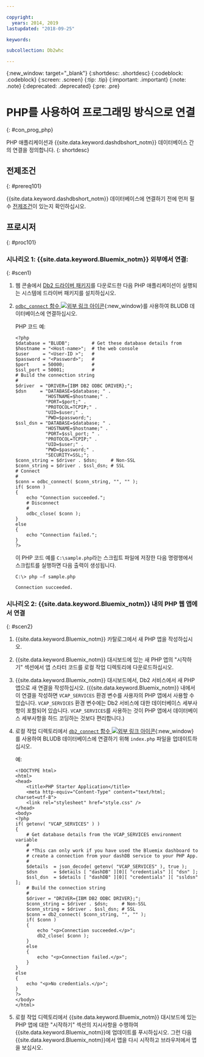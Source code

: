 ```yaml
---

copyright:
  years: 2014, 2019
lastupdated: "2018-09-25"

keywords:

subcollection: Db2whc

---
```


<!-- Attribute definitions --> 
{:new_window: target="_blank"}
{:shortdesc: .shortdesc}
{:codeblock: .codeblock}
{:screen: .screen}
{:tip: .tip}
{:important: .important}
{:note: .note}
{:deprecated: .deprecated}
{:pre: .pre}

# PHP를 사용하여 프로그래밍 방식으로 연결
{: #con_prog_php}

PHP 애플리케이션과 {{site.data.keyword.dashdbshort_notm}} 데이터베이스 간의 연결을 정의합니다.
{: shortdesc}

## 전제조건
{: #prereq101}

{{site.data.keyword.dashdbshort_notm}} 데이터베이스에 연결하기 전에 먼저 필수 [전제조건](/docs/services/Db2whc/connecting?topic=Db2whc-connect_ov#prereqs)이 있는지 확인하십시오.

<!-- Before you can connect to your database, you must perform the following steps:

- [Verify prerequisites](prereqs.html), including installing driver packages, configuring your local environment, and downloading SSL certificates (if needed)
- Collect [connection information](credentials.html), including database details such as host name and port numbers, and connection credentials such as user ID and password -->

## 프로시저
{: #proc101}

### 시나리오 1: {{site.data.keyword.Bluemix_notm}} 외부에서 연결:
{: #scen1}

1. 웹 콘솔에서 [Db2 드라이버 패키지](/docs/services/Db2whc?topic=Db2whc-dr_pkg#dr_pkg)를 다운로드한 다음 PHP 애플리케이션이 실행되는 시스템에 드라이버 패키지를 설치하십시오.
                
2. [`odbc_connect` 함수 ![외부 링크 아이콘](../../../icons/launch-glyph.svg "외부 링크 아이콘")](http://php.net/manual/en/function.odbc-connect.php){:new_window}를 사용하여 BLUDB 데이터베이스에 연결하십시오.
    
   PHP 코드 예:

   ```
   <?php
   $database = "BLUDB";        # Get these database details from
   $hostname = "<Host-name>";  # the web console
   $user     = "<User-ID >";   #
   $password = "<Password>";   #
   $port     = 50000;          #
   $ssl_port = 50001;          #
   # Build the connection string
   #
   $driver  = "DRIVER={IBM DB2 ODBC DRIVER};";
   $dsn     = "DATABASE=$database; " .
              "HOSTNAME=$hostname;" .
              "PORT=$port;" .
              "PROTOCOL=TCPIP;" .
              "UID=$user;" .
              "PWD=$password;";
   $ssl_dsn = "DATABASE=$database; " .
              "HOSTNAME=$hostname;" .
              "PORT=$ssl_port; " .
              "PROTOCOL=TCPIP;" .
              "UID=$user;" .
              "PWD=$password;" .
              "SECURITY=SSL;";
   $conn_string = $driver . $dsn;     # Non-SSL
   $conn_string = $driver . $ssl_dsn; # SSL
   # Connect
   #
   $conn = odbc_connect( $conn_string, "", "" );
   if( $conn )
   {
       echo "Connection succeeded.";
       # Disconnect
       #
       odbc_close( $conn );
   }
   else
   {
       echo "Connection failed.";
   }
   ?>
   ```

   이 PHP 코드 예를 `C:\sample.php`라는 스크립트 파일에 저장한 다음 명령행에서 스크립트를 실행하면 다음 출력이 생성됩니다.

   ```
   C:\> php –f sample.php

   Connection succeeded.
   ```

### 시나리오 2: {{site.data.keyword.Bluemix_notm}} 내의 PHP 웹 앱에서 연결
{: #scen2}

1. {{site.data.keyword.Bluemix_notm}} 카탈로그에서 새 PHP 앱을 작성하십시오.
        
2. {{site.data.keyword.Bluemix_notm}} 대시보드에 있는 새 PHP 앱의 "시작하기" 섹션에서 앱 스타터 코드를 로컬 작업 디렉토리에 다운로드하십시오.
        
3. {{site.data.keyword.Bluemix_notm}} 대시보드에서, Db2 서비스에서 새 PHP 앱으로 새 연결을 작성하십시오. ({{site.data.keyword.Bluemix_notm}} 내에서 이 연결을 작성하면 `VCAP_SERVICES` 환경 변수를 사용자의 PHP 앱에서 사용할 수 있습니다. `VCAP_SERVICES` 환경 변수에는 Db2 서비스에 대한 데이터베이스 세부사항이 포함되어 있습니다. `VCAP_SERVICES`를 사용하는 것이 PHP 앱에서 데이터베이스 세부사항을 하드 코딩하는 것보다 편리합니다.)
        
4. 로컬 작업 디렉토리에서 [`db2_connect` 함수 ![외부 링크 아이콘](../../../icons/launch-glyph.svg "외부 링크 아이콘")](http://php.net/manual/en/function.db2-connect.php){:new_window}를 사용하여 BLUDB 데이터베이스에 연결하기 위해 `index.php` 파일을 업데이트하십시오.
        
   예:

   ```
   <!DOCTYPE html>
   <html>
   <head>
       <title>PHP Starter Application</title>
       <meta http-equiv="Content-Type" content="text/html; charset=utf-8">
       <link rel="stylesheet" href="style.css" />
   </head>
   <body>
   <?php
   if( getenv( "VCAP_SERVICES" ) )
   {
       # Get database details from the VCAP_SERVICES environment variable
       #
       # *This can only work if you have used the Bluemix dashboard to 
       # create a connection from your dashDB service to your PHP App.
       #
       $details  = json_decode( getenv( "VCAP_SERVICES" ), true );
       $dsn      = $details [ "dashDB" ][0][ "credentials" ][ "dsn" ];
       $ssl_dsn  = $details [ "dashDB" ][0][ "credentials" ][ "ssldsn" ];
       # Build the connection string
       #
       $driver = "DRIVER={IBM DB2 ODBC DRIVER};";
       $conn_string = $driver . $dsn;     # Non-SSL
       $conn_string = $driver . $ssl_dsn; # SSL
       $conn = db2_connect( $conn_string, "", "" );
       if( $conn )
       {
           echo "<p>Connection succeeded.</p>";
           db2_close( $conn );
       }
       else
       {
           echo "<p>Connection failed.</p>";
       }
   }
   else
   {
       echo "<p>No credentials.</p>";
   }
   ?>
   </body>
   </html>
   ```

5. 로컬 작업 디렉토리에서 {{site.data.keyword.Bluemix_notm}} 대시보드에 있는 PHP 앱에 대한 "시작하기" 섹션의 지시사항을 수행하여 {{site.data.keyword.Bluemix_notm}}에 업데이트를 푸시하십시오. 그런 다음 {{site.data.keyword.Bluemix_notm}}에서 앱을 다시 시작하고 브라우저에서 앱을 보십시오.


